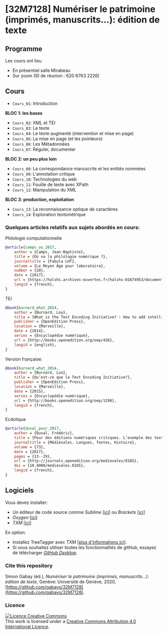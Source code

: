
# \[32M7128\] Numériser le patrimoine (imprimés, manuscrits...): édition de texte

## Programme

Les cours ont lieu

* En présentiel salle Mirabeau
* Sur zoom (ID de réunion : 620 6763 2226)

## Cours

* `Cours_01`: Introduction

**BLOC 1: les bases**

* `Cours_02`: XML et TEI
* `Cours_03`: Le texte
* `Cours_04`: Le texte augmenté (intervention et mise en page)
* `Cours_05`: La mise en page (et les pointeurs)
* `Cours_06`: Les Métadonnées
* `Cours_07`: Réguler, documenter

**BLOC 2: un peu plus loin**
* `Cours_08`: La correspondance manuscrite et les entités nommées
* `Cours_09`: L'annotation critique
* `Cours_10`: Technologies du web
* `Cours_11`: Fouille de texte avec XPath
* `Cours_12`: Manipulation du XML

**BLOC 3: production, exploitation**
* `Cours_13`: La reconnaissance optique de caractères
* `Cours_14`: Exploration textométrique

### Quelques articles relatifs aux sujets abordés en cours:

Philologie computationnelle

```bibtex
@article{camps_ou_2017,
	author = {Camps, Jean-Baptiste},
	title = {Où va la philologie numérique ?},
	journaltitle = {Fabula LHT},
	volume = {Le Moyen Âge pour laboratoire},
	number = {20},
	date = {2017},
	url = {https://halshs.archives-ouvertes.fr/halshs-01674953/document},
	langid = {french},
}
```

TEI

```bibtex
@book{burnard_what_2014,
	author = {Burnard, Lou},
	title = {What is the Text Encoding Initiative? : How to add intelligent markup to digital resources},
	publisher = {OpenEdition Press},
	location = {Marseille},
	date = {2014},
	series = {Encyclopédie numérique},
	url = {http://books.openedition.org/oep/426},
	langid = {english},
}
```

Version française:

```bibtex
@book{burnard_what_2014,
	author = {Burnard, Lou},
	title = {Qu’est-ce que la Text Encoding Initiative?},
	publisher = {OpenEdition Press},
	location = {Marseille},
	date = {2015},
	series = {Encyclopédie numérique},
	url = {http://books.openedition.org/oep/1298},
	langid = {french},
}
```

Ecdotique

```bibtex
@article{duval_pour_2017,
	author = {Duval, Frédéric},
	title = {Pour des éditions numériques critiques. L’exemple des textes français},
	journaltitle = {Médiévales. Langues, Textes, Histoire},
	volume = {73},
	date = {2017},
	pages = {13--29},
	url = {http://journals.openedition.org/medievales/8165},
	doi = {10.4000/medievales.8165},
	langid = {french},
}
```

## Logiciels

Vous devez installer:

* Un éditeur de code source comme _Sublime_ [[ici](https://www.sublimetext.com)] ou _Brackets_ [[ici](http://brackets.io)]
* _Oxygen_ [[ici](https://www.oxygenxml.com/)]
* _TXM_ [[ici](http://textometrie.ens-lyon.fr/spip.php?article60&lang=fr)]

En option:
* Installez TreeTagger avec _TXM_ [[plus d'informations ici](http://txm.sourceforge.net/installtreetagger_fr.html)].
* Si vous souhaitez utiliser toutes les fonctionnalités de gitHub, essayez de télécharger [_GitHub Desktop_](https://desktop.github.com/).

### Cite this repository
Simon Gabay (éd.), _Numériser le patrimoine (imprimés, manuscrits...): édition de texte_, Genève: Université de Genève, 2020, [https://github.com/gabays/32M7128](https://github.com/gabays/32M7128).

### Licence
<a rel="license" href="http://creativecommons.org/licenses/by-sa/4.0/"><img alt="Licence Creative Commons" style="border-width:0" src="https://i.creativecommons.org/l/by-sa/4.0/88x31.png" /></a><br />This work is licensed under a <a rel="license" href="http://creativecommons.org/licenses/by-sa/4.0/">Creative Commons Attribution 4.0 International Licence</a>.

